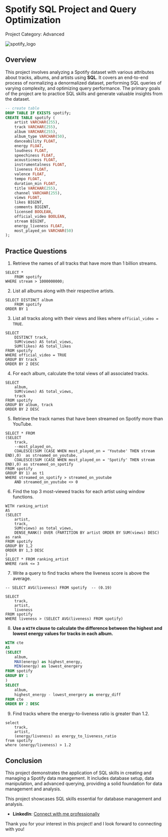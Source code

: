 # Spotify SQL Project and Query Optimization 
Project Category: Advanced

![spotify_logo](https://github.com/user-attachments/assets/2e12247e-d0b8-49f9-a64e-248c48d57ea9)

## Overview
This project involves analyzing a Spotify dataset with various attributes about tracks, albums, and artists using **SQL**. It covers an end-to-end process of normalizing a denormalized dataset, performing SQL queries of varying complexity, and optimizing query performance. The primary goals of the project are to practice SQL skills and generate valuable insights from the dataset.

```sql
-- create table
DROP TABLE IF EXISTS spotify;
CREATE TABLE spotify (
    artist VARCHAR(255),
    track VARCHAR(255),
    album VARCHAR(255),
    album_type VARCHAR(50),
    danceability FLOAT,
    energy FLOAT,
    loudness FLOAT,
    speechiness FLOAT,
    acousticness FLOAT,
    instrumentalness FLOAT,
    liveness FLOAT,
    valence FLOAT,
    tempo FLOAT,
    duration_min FLOAT,
    title VARCHAR(255),
    channel VARCHAR(255),
    views FLOAT,
    likes BIGINT,
    comments BIGINT,
    licensed BOOLEAN,
    official_video BOOLEAN,
    stream BIGINT,
    energy_liveness FLOAT,
    most_played_on VARCHAR(50)
);
```
## Practice Questions

1. Retrieve the names of all tracks that have more than 1 billion streams.
   
```
SELECT * 	
	FROM spotify
WHERE stream > 1000000000;
```

2. List all albums along with their respective artists.

```
SELECT DISTINCT album
	FROM spotify
ORDER BY 1
```

3. List all tracks along with their views and likes where `official_video = TRUE`.
   
```
SELECT 
	DISTINCT track, 
	SUM(views) AS total_views, 
	SUM(likes) AS total_likes
FROM spotify
WHERE official_video = TRUE 
GROUP BY track
ORDER BY 2 DESC
```
   
4. For each album, calculate the total views of all associated tracks.
   
```
SELECT 
	album, 
	SUM(views) AS total_views,
	track
FROM spotify
GROUP BY album, track
ORDER BY 2 DESC
```
   
5. Retrieve the track names that have been streamed on Spotify more than YouTube.

```
SELECT * FROM
(SELECT 
	track,
	--most_played_on,
	COALESCE(SUM (CASE WHEN most_played_on = 'Youtube' THEN stream END),0)  as streamed_on_youtube,
	COALESCE(SUM (CASE WHEN most_played_on = 'Spotify' THEN stream END),0) as streamed_on_spotify	
FROM spotify
GROUP BY 1) as t1
WHERE streamed_on_spotify > streamed_on_youtube
	AND streamed_on_youtube <> 0
```

6. Find the top 3 most-viewed tracks for each artist using window functions.

```
WITH ranking_artist
AS
(SELECT 
	artist, 
	track, 
	SUM(views) as total_views,
	DENSE_RANK() OVER (PARTITION BY artist ORDER BY SUM(views) DESC) as rank
FROM spotify
GROUP BY 1,2
ORDER BY 1,3 DESC
)
SELECT * FROM ranking_artist
WHERE rank <= 3
```
   
7. Write a query to find tracks where the liveness score is above the average.

```
-- SELECT AVG(liveness) FROM spotify  -- (0.19)

SELECT 
	track,
	artist,
	liveness
FROM spotify
WHERE liveness > (SELECT AVG(liveness) FROM spotify)
```

8. **Use a `WITH` clause to calculate the difference between the highest and lowest energy values for tracks in each album.**
```sql
WITH cte
AS
(SELECT 
	album,
	MAX(energy) as highest_energy,
	MIN(energy) as lowest_energery
FROM spotify
GROUP BY 1
)
SELECT 
	album,
	highest_energy - lowest_energery as energy_diff
FROM cte
ORDER BY 2 DESC
```
   
9. Find tracks where the energy-to-liveness ratio is greater than 1.2.

```
select 
	track,
	artist,
	(energy/liveness) as energy_to_liveness_ratio
from spotify
where (energy/liveness) > 1.2
```

## Conclusion

This project demonstrates the application of SQL skills in creating and managing a Spotify data management. It includes database setup, data manipulation, and advanced querying, providing a solid foundation for data management and analysis.

This project showcases SQL skills essential for database management and analysis.

- **LinkedIn**: [Connect with me professionally](https://www.linkedin.com/in/saket-kumar-diwakar/)

Thank you for your interest in this project! and I look forward to connecting with you!

